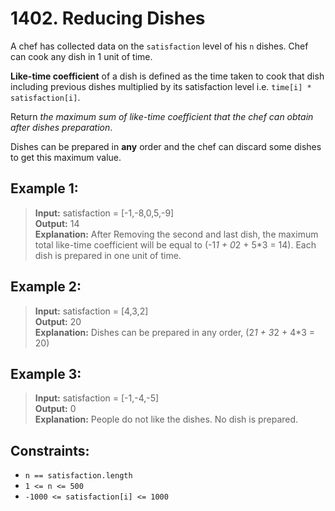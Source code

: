 # 1402. Reducing Dishes

A chef has collected data on the `satisfaction` level of his `n` dishes. 
Chef can cook any dish in 1 unit of time.

**Like-time coefficient** of a dish is defined as the time taken to cook that dish including previous dishes multiplied by its satisfaction level i.e. `time[i] * satisfaction[i]`.

Return *the maximum sum of like-time coefficient that the chef can obtain after dishes preparation*.

Dishes can be prepared in **any** order and the chef can discard some dishes to get this maximum value.


## Example 1:
> **Input:** satisfaction = [-1,-8,0,5,-9]  
> **Output:** 14  
> **Explanation:** After Removing the second and last dish, the maximum total like-time coefficient will be equal to (-1*1 + 0*2 + 5*3 = 14).
Each dish is prepared in one unit of time.

## Example 2:
> **Input:** satisfaction = [4,3,2]  
> **Output:** 20  
> **Explanation:** Dishes can be prepared in any order, (2*1 + 3*2 + 4*3 = 20)

## Example 3:
> **Input:** satisfaction = [-1,-4,-5]  
> **Output:** 0  
> **Explanation:** People do not like the dishes. No dish is prepared.

## Constraints:
* `n == satisfaction.length`
* `1 <= n <= 500`
* `-1000 <= satisfaction[i] <= 1000`